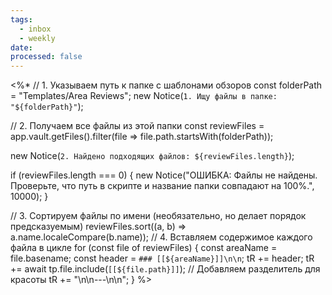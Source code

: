 ```yaml
---
tags:
  - inbox
  - weekly
date:
processed: false
---
```

<%* 
// 1. Указываем путь к папке с шаблонами обзоров 
const folderPath = "Templates/Area Reviews"; 
new Notice(`1. Ищу файлы в папке: "${folderPath}"`);

// 2. Получаем все файлы из этой папки 
const reviewFiles = app.vault.getFiles().filter(file => file.path.startsWith(folderPath));

new Notice(`2. Найдено подходящих файлов: ${reviewFiles.length}`);

if (reviewFiles.length === 0) { 
	new Notice("ОШИБКА: Файлы не найдены. Проверьте, что путь в скрипте и название папки совпадают на 100%.", 10000); 
}

// 3. Сортируем файлы по имени (необязательно, но делает порядок предсказуемым)
reviewFiles.sort((a, b) => a.name.localeCompare(b.name));
// 4. Вставляем содержимое каждого файла в цикле
for (const file of reviewFiles) { 
	const areaName = file.basename;
	const header = `### [[${areaName}]]\n\n`;
	tR += header;
	tR += await tp.file.include(`[[${file.path}]]`); 
	// Добавляем разделитель для красоты
	tR += "\n\n---\n\n"; 
} 
%>